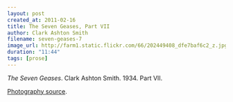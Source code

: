```yaml
---
layout: post
created_at: 2011-02-16
title: The Seven Geases, Part VII
author: Clark Ashton Smith
filename: seven-geases-7
image_url: http://farm1.static.flickr.com/66/202449408_dfe7baf6c2_z.jpg
duration: "11:44"
tags: [prose]
---
```


_The Seven Geases_.  Clark Ashton Smith.  1934.  Part VII.

[Photography source](http://www.flickr.com/photos/okeos/202449408/).
